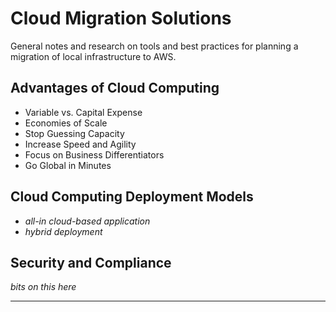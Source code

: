 # Cloud Migration Solutions  

General notes and research on tools and best practices for planning a migration of local infrastructure to AWS.  

## Advantages of Cloud Computing  

* Variable vs. Capital Expense  
* Economies of Scale  
* Stop Guessing Capacity  
* Increase Speed and Agility  
* Focus on Business Differentiators  
* Go Global in Minutes  

## Cloud Computing Deployment Models  

* *all-in cloud-based application*  
* *hybrid deployment*  

## Security and Compliance  

*bits on this here*  

***  

